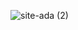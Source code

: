 ![site-ada (2)](https://user-images.githubusercontent.com/72949547/104365475-ca70a500-54f6-11eb-84e9-1e61a0b064e1.png)
